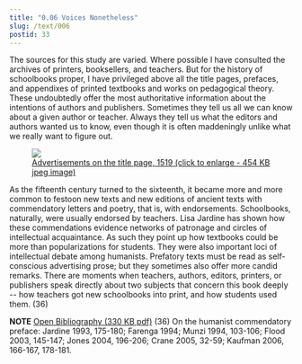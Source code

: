 ```yaml
---
title: "0.06 Voices Nonetheless"
slug: /text/006
postid: 33
---
```

The sources for this study are varied. Where possible I have consulted the archives of printers, booksellers, and teachers. But for the history of schoolbooks proper, I have privileged above all the title pages, prefaces, and appendixes of printed textbooks and works on pedagogical theory. These undoubtedly offer the most authoritative information about the intentions of authors and publishers. Sometimes they tell us all we can know about a given author or teacher. Always they tell us what the editors and authors wanted us to know, even though it is often maddeningly unlike what we really want to figure out.
<p style="text-align: center;"></p>


<figure class="mkdn-figure">
    <a href="/images_full/0.00_Introduction/Case-X-67.548,-Omnia-opera-Antonii-Mancinelli-Veliterni-,-pg-DETAIL.jpg" class="mkdn-image-link">
    <img class="mkdn-image" src="/images_full/0.00_Introduction/Case-X-67.548,-Omnia-opera-Antonii-Mancinelli-Veliterni-,-pg-DETAIL.jpg" />
    <figcaption class="mkdn-figcaption">Advertisements on the title page, 1519 (click to enlarge - 454 KB jpeg image)</figcaption>
    </a>
</figure>

As the fifteenth century turned to the sixteenth, it became more and more common to festoon new texts and new editions of ancient texts with commendatory letters and poetry, that is, with endorsements. Schoolbooks, naturally, were usually endorsed by teachers. Lisa Jardine has shown how these commendations evidence networks of patronage and circles of intellectual acquaintance. As such they point up how textbooks could be more than popularizations for students. They were also important loci of intellectual debate among humanists. Prefatory texts must be read as self-conscious advertising prose; but they sometimes also offer more candid remarks. There are moments when teachers, authors, editors, printers, or publishers speak directly about two subjects that concern this book deeply -- how teachers got new schoolbooks into print, and how students used them. (36)

<strong>NOTE</strong>
<a href="http://www.humanismforsale.org/bibliography.pdf" target="new">Open Bibliography (330 KB pdf)</a>
(36) On the humanist commendatory preface: Jardine 1993, 175-180; Farenga 1994; Munzi 1994, 103-106; Flood 2003, 145-147; Jones 2004, 196-206; Crane 2005, 32-59; Kaufman 2006, 166-167, 178-181.
